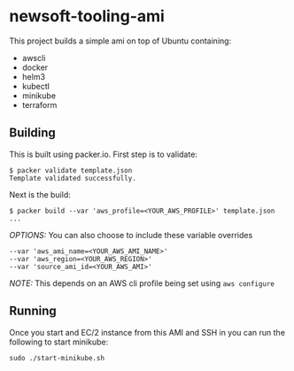 # newsoft-tooling-ami

This project builds a simple ami on top of Ubuntu containing:

* awscli
* docker
* helm3
* kubectl
* minikube
* terraform

## Building

This is built using packer.io. First step is to validate:

```
$ packer validate template.json
Template validated successfully.
```
Next is the build:
```
$ packer build --var 'aws_profile=<YOUR_AWS_PROFILE>' template.json
...
```
*OPTIONS:* You can also choose to include these variable overrides
```
--var 'aws_ami_name=<YOUR_AWS_AMI_NAME>'
--var 'aws_region=<YOUR_AWS_REGION>'
--var 'source_ami_id=<YOUR_AWS_AMI>'
```

*NOTE:* This depends on an AWS cli profile being set using `aws configure`

## Running

Once you start and EC/2 instance from this AMI and SSH in you can run the following to start minikube:
```
sudo ./start-minikube.sh
```